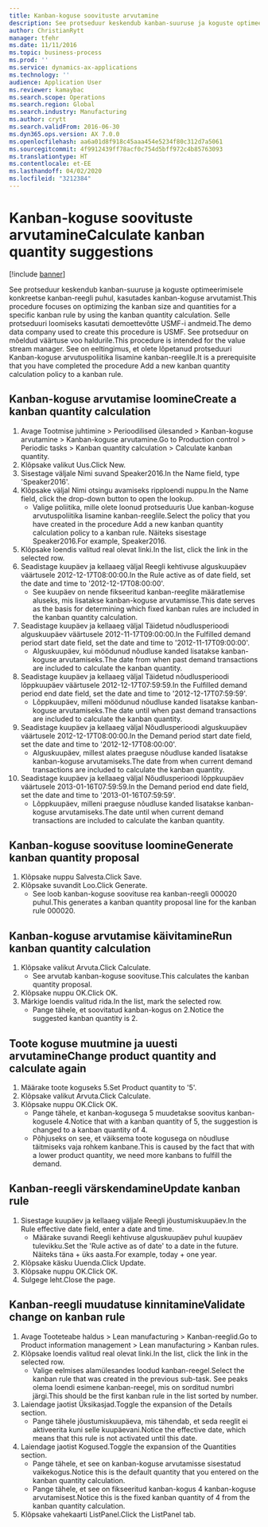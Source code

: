 ```yaml
---
title: Kanban-koguse soovituste arvutamine
description: See protseduur keskendub kanban-suuruse ja koguste optimeerimisele konkreetse kanban-reegli puhul, kasutades kanban-koguse arvutamist.
author: ChristianRytt
manager: tfehr
ms.date: 11/11/2016
ms.topic: business-process
ms.prod: ''
ms.service: dynamics-ax-applications
ms.technology: ''
audience: Application User
ms.reviewer: kamaybac
ms.search.scope: Operations
ms.search.region: Global
ms.search.industry: Manufacturing
ms.author: crytt
ms.search.validFrom: 2016-06-30
ms.dyn365.ops.version: AX 7.0.0
ms.openlocfilehash: aa6a01d8f918c45aaa454e5234f80c312d7a5061
ms.sourcegitcommit: 4f9912439ff78acf0c754d5bff972c4b85763093
ms.translationtype: HT
ms.contentlocale: et-EE
ms.lasthandoff: 04/02/2020
ms.locfileid: "3212384"
---
```

# <a name="calculate-kanban-quantity-suggestions"></a><span data-ttu-id="edd3a-103">Kanban-koguse soovituste arvutamine</span><span class="sxs-lookup"><span data-stu-id="edd3a-103">Calculate kanban quantity suggestions</span></span>

[!include [banner](../../includes/banner.md)]

<span data-ttu-id="edd3a-104">See protseduur keskendub kanban-suuruse ja koguste optimeerimisele konkreetse kanban-reegli puhul, kasutades kanban-koguse arvutamist.</span><span class="sxs-lookup"><span data-stu-id="edd3a-104">This procedure focuses on optimizing the kanban size and quantities for a specific kanban rule by using the kanban quantity calculation.</span></span> <span data-ttu-id="edd3a-105">Selle protseduuri loomiseks kasutati demoettevõtte USMF-i andmeid.</span><span class="sxs-lookup"><span data-stu-id="edd3a-105">The demo data company used to create this procedure is USMF.</span></span> <span data-ttu-id="edd3a-106">See protseduur on mõeldud väärtuse voo haldurile.</span><span class="sxs-lookup"><span data-stu-id="edd3a-106">This procedure is intended for the value stream manager.</span></span> <span data-ttu-id="edd3a-107">See on eeltingimus, et olete lõpetanud protseduuri Kanban-koguse arvutuspoliitika lisamine kanban-reeglile.</span><span class="sxs-lookup"><span data-stu-id="edd3a-107">It is a prerequisite that you have completed the procedure Add a new kanban quantity calculation policy to a kanban rule.</span></span>


## <a name="create-a-kanban-quantity-calculation"></a><span data-ttu-id="edd3a-108">Kanban-koguse arvutamise loomine</span><span class="sxs-lookup"><span data-stu-id="edd3a-108">Create a kanban quantity calculation</span></span>
1. <span data-ttu-id="edd3a-109">Avage Tootmise juhtimine > Perioodilised ülesanded > Kanban-koguse arvutamine > Kanban-koguse arvutamine.</span><span class="sxs-lookup"><span data-stu-id="edd3a-109">Go to Production control > Periodic tasks > Kanban quantity calculation > Calculate kanban quantity.</span></span>
2. <span data-ttu-id="edd3a-110">Klõpsake valikut Uus.</span><span class="sxs-lookup"><span data-stu-id="edd3a-110">Click New.</span></span>
3. <span data-ttu-id="edd3a-111">Sisestage väljale Nimi suvand Speaker2016.</span><span class="sxs-lookup"><span data-stu-id="edd3a-111">In the Name field, type 'Speaker2016'.</span></span>
4. <span data-ttu-id="edd3a-112">Klõpsake väljal Nimi otsingu avamiseks ripploendi nuppu.</span><span class="sxs-lookup"><span data-stu-id="edd3a-112">In the Name field, click the drop-down button to open the lookup.</span></span>
    * <span data-ttu-id="edd3a-113">Valige poliitika, mille olete loonud protseduuris Uue kanban-koguse arvutuspoliitika lisamine kanban-reeglile.</span><span class="sxs-lookup"><span data-stu-id="edd3a-113">Select the policy that you have created in the procedure Add a new kanban quantity calculation policy to a kanban rule.</span></span> <span data-ttu-id="edd3a-114">Näiteks sisestage Speaker2016.</span><span class="sxs-lookup"><span data-stu-id="edd3a-114">For example, Speaker2016.</span></span>  
5. <span data-ttu-id="edd3a-115">Klõpsake loendis valitud real olevat linki.</span><span class="sxs-lookup"><span data-stu-id="edd3a-115">In the list, click the link in the selected row.</span></span>
6. <span data-ttu-id="edd3a-116">Seadistage kuupäev ja kellaaeg väljal Reegli kehtivuse alguskuupäev väärtusele 2012-12-17T08:00:00.</span><span class="sxs-lookup"><span data-stu-id="edd3a-116">In the Rule active as of date field, set the date and time to '2012-12-17T08:00:00'.</span></span>
    * <span data-ttu-id="edd3a-117">See kuupäev on nende fikseeritud kanban-reeglite määratlemise aluseks, mis lisatakse kanban-koguse arvutamisse.</span><span class="sxs-lookup"><span data-stu-id="edd3a-117">This date serves as the basis for determining which fixed kanban rules are included in the kanban quantity calculation.</span></span>  
7. <span data-ttu-id="edd3a-118">Seadistage kuupäev ja kellaaeg väljal Täidetud nõudlusperioodi alguskuupäev väärtusele 2012-11-17T09:00:00.</span><span class="sxs-lookup"><span data-stu-id="edd3a-118">In the Fulfilled demand period start date field, set the date and time to '2012-11-17T09:00:00'.</span></span>
    * <span data-ttu-id="edd3a-119">Alguskuupäev, kui möödunud nõudluse kanded lisatakse kanban-koguse arvutamiseks.</span><span class="sxs-lookup"><span data-stu-id="edd3a-119">The date from when past demand transactions are included to calculate the kanban quantity.</span></span>  
8. <span data-ttu-id="edd3a-120">Seadistage kuupäev ja kellaaeg väljal Täidetud nõudlusperioodi lõppkuupäev väärtusele 2012-12-17T07:59:59.</span><span class="sxs-lookup"><span data-stu-id="edd3a-120">In the Fulfilled demand period end date field, set the date and time to '2012-12-17T07:59:59'.</span></span>
    * <span data-ttu-id="edd3a-121">Lõppkuupäev, milleni möödunud nõudluse kanded lisatakse kanban-koguse arvutamiseks.</span><span class="sxs-lookup"><span data-stu-id="edd3a-121">The date until when past demand transactions are included to calculate the kanban quantity.</span></span>  
9. <span data-ttu-id="edd3a-122">Seadistage kuupäev ja kellaaeg väljal Nõudlusperioodi alguskuupäev väärtusele 2012-12-17T08:00:00.</span><span class="sxs-lookup"><span data-stu-id="edd3a-122">In the Demand period start date field, set the date and time to '2012-12-17T08:00:00'.</span></span>
    * <span data-ttu-id="edd3a-123">Alguskuupäev, millest alates praeguse nõudluse kanded lisatakse kanban-koguse arvutamiseks.</span><span class="sxs-lookup"><span data-stu-id="edd3a-123">The date from when current demand transactions are included to calculate the kanban quantity.</span></span>  
10. <span data-ttu-id="edd3a-124">Seadistage kuupäev ja kellaaeg väljal Nõudlusperioodi lõppkuupäev väärtusele 2013-01-16T07:59:59.</span><span class="sxs-lookup"><span data-stu-id="edd3a-124">In the Demand period end date field, set the date and time to '2013-01-16T07:59:59'.</span></span>
    * <span data-ttu-id="edd3a-125">Lõppkuupäev, milleni praeguse nõudluse kanded lisatakse kanban-koguse arvutamiseks.</span><span class="sxs-lookup"><span data-stu-id="edd3a-125">The date until when current demand transactions are included to calculate the kanban quantity.</span></span>  

## <a name="generate-kanban-quantity-proposal"></a><span data-ttu-id="edd3a-126">Kanban-koguse soovituse loomine</span><span class="sxs-lookup"><span data-stu-id="edd3a-126">Generate kanban quantity proposal</span></span>
1. <span data-ttu-id="edd3a-127">Klõpsake nuppu Salvesta.</span><span class="sxs-lookup"><span data-stu-id="edd3a-127">Click Save.</span></span>
2. <span data-ttu-id="edd3a-128">Klõpsake suvandit Loo.</span><span class="sxs-lookup"><span data-stu-id="edd3a-128">Click Generate.</span></span>
    * <span data-ttu-id="edd3a-129">See loob kanban-koguse soovituse rea kanban-reegli 000020 puhul.</span><span class="sxs-lookup"><span data-stu-id="edd3a-129">This generates a kanban quantity proposal line for the kanban rule 000020.</span></span>  

## <a name="run-kanban-quantity-calculation"></a><span data-ttu-id="edd3a-130">Kanban-koguse arvutamise käivitamine</span><span class="sxs-lookup"><span data-stu-id="edd3a-130">Run kanban quantity calculation</span></span>
1. <span data-ttu-id="edd3a-131">Klõpsake valikut Arvuta.</span><span class="sxs-lookup"><span data-stu-id="edd3a-131">Click Calculate.</span></span>
    * <span data-ttu-id="edd3a-132">See arvutab kanban-koguse soovituse.</span><span class="sxs-lookup"><span data-stu-id="edd3a-132">This calculates the kanban quantity proposal.</span></span>  
2. <span data-ttu-id="edd3a-133">Klõpsake nuppu OK.</span><span class="sxs-lookup"><span data-stu-id="edd3a-133">Click OK.</span></span>
3. <span data-ttu-id="edd3a-134">Märkige loendis valitud rida.</span><span class="sxs-lookup"><span data-stu-id="edd3a-134">In the list, mark the selected row.</span></span>
    * <span data-ttu-id="edd3a-135">Pange tähele, et soovitatud kanban-kogus on 2.</span><span class="sxs-lookup"><span data-stu-id="edd3a-135">Notice the suggested kanban quantity is 2.</span></span>  

## <a name="change-product-quantity-and-calculate-again"></a><span data-ttu-id="edd3a-136">Toote koguse muutmine ja uuesti arvutamine</span><span class="sxs-lookup"><span data-stu-id="edd3a-136">Change product quantity and calculate again</span></span>
1. <span data-ttu-id="edd3a-137">Määrake toote koguseks 5.</span><span class="sxs-lookup"><span data-stu-id="edd3a-137">Set Product quantity to '5'.</span></span>
2. <span data-ttu-id="edd3a-138">Klõpsake valikut Arvuta.</span><span class="sxs-lookup"><span data-stu-id="edd3a-138">Click Calculate.</span></span>
3. <span data-ttu-id="edd3a-139">Klõpsake nuppu OK.</span><span class="sxs-lookup"><span data-stu-id="edd3a-139">Click OK.</span></span>
    * <span data-ttu-id="edd3a-140">Pange tähele, et kanban-kogusega 5 muudetakse soovitus kanban-kogusele 4.</span><span class="sxs-lookup"><span data-stu-id="edd3a-140">Notice that with a kanban quantity of 5, the suggestion is changed to a kanban quantity of 4.</span></span>  
    * <span data-ttu-id="edd3a-141">Põhjuseks on see, et väiksema toote kogusega on nõudluse täitmiseks vaja rohkem kanbane.</span><span class="sxs-lookup"><span data-stu-id="edd3a-141">This is caused by the fact that with a lower product quantity, we need more kanbans to fulfill the demand.</span></span>  

## <a name="update-kanban-rule"></a><span data-ttu-id="edd3a-142">Kanban-reegli värskendamine</span><span class="sxs-lookup"><span data-stu-id="edd3a-142">Update kanban rule</span></span>
1. <span data-ttu-id="edd3a-143">Sisestage kuupäev ja kellaaeg väljale Reegli jõustumiskuupäev.</span><span class="sxs-lookup"><span data-stu-id="edd3a-143">In the Rule effective date field, enter a date and time.</span></span>
    * <span data-ttu-id="edd3a-144">Määrake suvandi Reegli kehtivuse alguskuupäev puhul kuupäev tulevikku.</span><span class="sxs-lookup"><span data-stu-id="edd3a-144">Set the 'Rule active as of date' to a date in the future.</span></span> <span data-ttu-id="edd3a-145">Näiteks täna + üks aasta.</span><span class="sxs-lookup"><span data-stu-id="edd3a-145">For example, today + one year.</span></span>  
2. <span data-ttu-id="edd3a-146">Klõpsake käsku Uuenda.</span><span class="sxs-lookup"><span data-stu-id="edd3a-146">Click Update.</span></span>
3. <span data-ttu-id="edd3a-147">Klõpsake nuppu OK.</span><span class="sxs-lookup"><span data-stu-id="edd3a-147">Click OK.</span></span>
4. <span data-ttu-id="edd3a-148">Sulgege leht.</span><span class="sxs-lookup"><span data-stu-id="edd3a-148">Close the page.</span></span>

## <a name="validate-change-on-kanban-rule"></a><span data-ttu-id="edd3a-149">Kanban-reegli muudatuse kinnitamine</span><span class="sxs-lookup"><span data-stu-id="edd3a-149">Validate change on kanban rule</span></span>
1. <span data-ttu-id="edd3a-150">Avage Tooteteabe haldus > Lean manufacturing > Kanban-reeglid.</span><span class="sxs-lookup"><span data-stu-id="edd3a-150">Go to Product information management > Lean manufacturing > Kanban rules.</span></span>
2. <span data-ttu-id="edd3a-151">Klõpsake loendis valitud real olevat linki.</span><span class="sxs-lookup"><span data-stu-id="edd3a-151">In the list, click the link in the selected row.</span></span>
    * <span data-ttu-id="edd3a-152">Valige eelmises alamülesandes loodud kanban-reegel.</span><span class="sxs-lookup"><span data-stu-id="edd3a-152">Select the kanban rule that was created in the previous sub-task.</span></span> <span data-ttu-id="edd3a-153">See peaks olema loendi esimene kanban-reegel, mis on sorditud numbri järgi.</span><span class="sxs-lookup"><span data-stu-id="edd3a-153">This should be the first kanban rule in the list sorted by number.</span></span>  
3. <span data-ttu-id="edd3a-154">Laiendage jaotist Üksikasjad.</span><span class="sxs-lookup"><span data-stu-id="edd3a-154">Toggle the expansion of the Details section.</span></span>
    * <span data-ttu-id="edd3a-155">Pange tähele jõustumiskuupäeva, mis tähendab, et seda reeglit ei aktiveerita kuni selle kuupäevani.</span><span class="sxs-lookup"><span data-stu-id="edd3a-155">Notice the effective date, which means that this rule is not activated until this date.</span></span>  
4. <span data-ttu-id="edd3a-156">Laiendage jaotist Kogused.</span><span class="sxs-lookup"><span data-stu-id="edd3a-156">Toggle the expansion of the Quantities section.</span></span>
    * <span data-ttu-id="edd3a-157">Pange tähele, et see on kanban-koguse arvutamisse sisestatud vaikekogus.</span><span class="sxs-lookup"><span data-stu-id="edd3a-157">Notice this is the default quantity that you entered on the kanban quantity calculation.</span></span>  
    * <span data-ttu-id="edd3a-158">Pange tähele, et see on fikseeritud kanban-kogus 4 kanban-koguse arvutamisest.</span><span class="sxs-lookup"><span data-stu-id="edd3a-158">Notice this is the fixed kanban quantity of 4 from the kanban quantity calculation.</span></span>  
5. <span data-ttu-id="edd3a-159">Klõpsake vahekaarti ListPanel.</span><span class="sxs-lookup"><span data-stu-id="edd3a-159">Click the ListPanel tab.</span></span>

